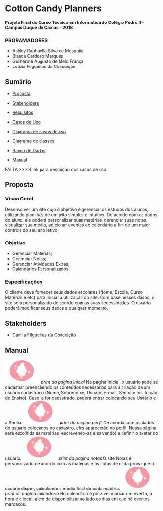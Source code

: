 # Cotton Candy Planners

#### Projeto Final do Curso Técnico em Informática do Colégio Pedro II – Campus Duque de Caxias – 2018

### PRGRAMADORES
* Ashley Raphaella Silva de Mesquita
* Bianca Cardoso Marques
* Guilherme Augusto de Melo França
* Letícia Filgueiras da Conceição


## Sumário
- [Proposta](#proposta)
- [Stakeholders](#stakeholders)
-  [Requisitos](https://github.com/cp2-dc-info-projeto-final-2018/requisitos-cotton-candy/blob/master/Documenta%C3%A7%C3%A3o/Requisitos.md)

- [Casos de Uso](https://github.com/cp2-dc-info-projeto-final-2018/requisitos-cotton-candy/blob/master/Documenta%C3%A7%C3%A3o/CasosUso.md)
- [Diagrama de casos de uso](https://github.com/cp2-dc-info-projeto-final-2018/requisitos-cotton-candy/blob/master/Documenta%C3%A7%C3%A3o/UseCases.asta)


- [Diagrama de classes](https://github.com/cp2-dc-info-projeto-final-2018/requisitos-cotton-candy/blob/master/Documenta%C3%A7%C3%A3o/ClassDiagram.asta)
- [Banco de Dados](https://github.com/cp2-dc-info-projeto-final-2018/requisitos-cotton-candy/blob/master/Documenta%C3%A7%C3%A3o/BD.sql)

- [Manual](#manual)


FALTA >>>>Link para descrição dos casos de uso

## Proposta

### Visão Geral
Desenvolver um site cujo o objetivo é gerenciar os estudos dos alunos, utilizando planilhas de um jeito simples e intuitivo. De acordo com os dados do aluno, ele poderá personalizar suas matérias, gerenciar suas notas, visualizar sua média, adicionar eventos ao calendário a fim de um maior controle do seu ano letivo

### Objetivo
* Gerenciar Matérias;
* Gerenciar Notas;
* Gerenciar Atividades Extras;
* Calendários Personalizados.

### Especificações

O cliente deve fornecer seus dados escolares (Nome, Escola, Curso, Matérias e etc)  para iniciar a utilização do site.
Com base nesses dados, o site será personalizado de acordo com as suas necessidades.
O usuário poderá modificar seus dados a qualquer momento.

## Stakeholders
* Camila Filgueiras da Conceição

## Manual
![logo1](logo1.png) *print da pagina inicial*
Na página inicial, o usuário pode se cadastrar preenchendo os conteúdos necessários para a criação de um usuário cadastrado (Nome, Sobrenome, Usuário,E-mail, Senha,e Instituição de Ensino). Caso ja for cadastrado, poderá entrar colocando seu Usuário e a Senha.
![logo1](logo1.png) *print da pagina perfil*
De acordo com os dados do usuário colocados no cadastro, eles aparecerão no perfil. Nessa página será escolhida as matérias (escrevendo-as e salvando) e definir o avatar do usuário.
![logo1](logo1.png) *print da pagina notas*
O site Notas é personalizado de acordo com as matérias e as notas de cada prova que o usuário dispor, calculando a média final de cada matéria.
![logo1](logo1.png) *print da pagina calendário*
No calendário é possível marcar um evento, a hora e o local, além de disponibilizar ao lado os dias em que há eventos marcados.
